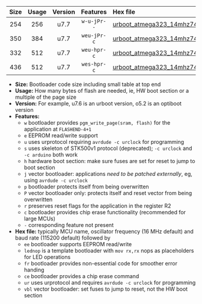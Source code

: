 |Size|Usage|Version|Features|Hex file|
|:-:|:-:|:-:|:-:|:--|
|254|256|u7.7|`w-u-jPr--`|[urboot_atmega323_14mhz7456_230400bps_lednop_fr_ur_vbl.hex](https://raw.githubusercontent.com/stefanrueger/urboot.hex/main/mcus/atmega323/fcpu_14mhz7456/230400_bps/urboot_atmega323_14mhz7456_230400bps_lednop_fr_ur_vbl.hex)|
|350|384|u7.7|`weu-jPr-c`|[urboot_atmega323_14mhz7456_230400bps_ee_lednop_fr_ce_ur_vbl.hex](https://raw.githubusercontent.com/stefanrueger/urboot.hex/main/mcus/atmega323/fcpu_14mhz7456/230400_bps/urboot_atmega323_14mhz7456_230400bps_ee_lednop_fr_ce_ur_vbl.hex)|
|332|512|u7.7|`weu-hpr-c`|[urboot_atmega323_14mhz7456_230400bps_ee_lednop_fr_ce_ur.hex](https://raw.githubusercontent.com/stefanrueger/urboot.hex/main/mcus/atmega323/fcpu_14mhz7456/230400_bps/urboot_atmega323_14mhz7456_230400bps_ee_lednop_fr_ce_ur.hex)|
|436|512|u7.7|`wes-hpr-c`|[urboot_atmega323_14mhz7456_230400bps_ee_lednop_fr_ce.hex](https://raw.githubusercontent.com/stefanrueger/urboot.hex/main/mcus/atmega323/fcpu_14mhz7456/230400_bps/urboot_atmega323_14mhz7456_230400bps_ee_lednop_fr_ce.hex)|

- **Size:** Bootloader code size including small table at top end
- **Usage:** How many bytes of flash are needed, ie, HW boot section or a multiple of the page size
- **Version:** For example, u7.6 is an urboot version, o5.2 is an optiboot version
- **Features:**
  + `w` bootloader provides `pgm_write_page(sram, flash)` for the application at `FLASHEND-4+1`
  + `e` EEPROM read/write support
  + `u` uses urprotocol requiring `avrdude -c urclock` for programming
  + `s` uses skeleton of STK500v1 protocol (deprecated); `-c urclock` and `-c arduino` both work
  + `h` hardware boot section: make sure fuses are set for reset to jump to boot section
  + `j` vector bootloader: applications *need to be patched externally*, eg, using `avrdude -c urclock`
  + `p` bootloader protects itself from being overwritten
  + `P` vector bootloader only: protects itself and reset vector from being overwritten
  + `r` preserves reset flags for the application in the register R2
  + `c` bootloader provides chip erase functionality (recommended for large MCUs)
  + `-` corresponding feature not present
- **Hex file:** typically MCU name, oscillator frequency (16 MHz default) and baud rate (115200 default) followed by
  + `ee` bootloader supports EEPROM read/write
  + `lednop` is a template bootloader with `mov rx,rx` nops as placeholders for LED operations
  + `fr` bootloader provides non-essential code for smoother error handing
  + `ce` bootloader provides a chip erase command
  + `ur` uses urprotocol and requires `avrdude -c urclock` for programming
  + `vbl` vector bootloader: set fuses to jump to reset, not the HW boot section
